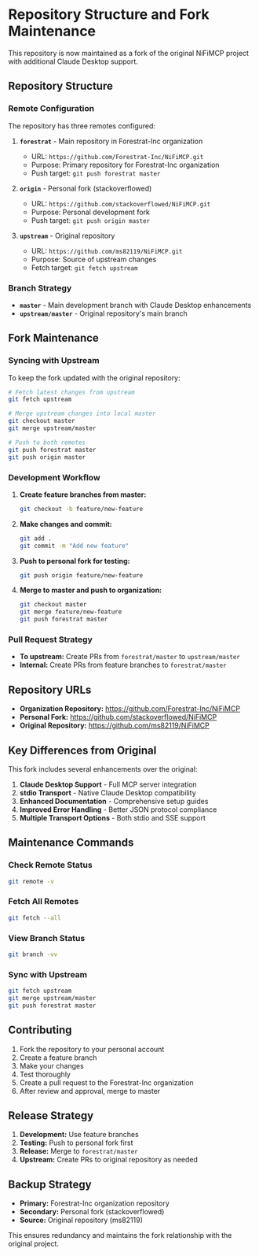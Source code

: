 # Repository Structure and Fork Maintenance

This repository is now maintained as a fork of the original NiFiMCP project with additional Claude Desktop support.

## Repository Structure

### Remote Configuration

The repository has three remotes configured:

1. **`forestrat`** - Main repository in Forestrat-Inc organization
   - URL: `https://github.com/Forestrat-Inc/NiFiMCP.git`
   - Purpose: Primary repository for Forestrat-Inc organization
   - Push target: `git push forestrat master`

2. **`origin`** - Personal fork (stackoverflowed)
   - URL: `https://github.com/stackoverflowed/NiFiMCP.git`
   - Purpose: Personal development fork
   - Push target: `git push origin master`

3. **`upstream`** - Original repository
   - URL: `https://github.com/ms82119/NiFiMCP.git`
   - Purpose: Source of upstream changes
   - Fetch target: `git fetch upstream`

### Branch Strategy

- **`master`** - Main development branch with Claude Desktop enhancements
- **`upstream/master`** - Original repository's main branch

## Fork Maintenance

### Syncing with Upstream

To keep the fork updated with the original repository:

```bash
# Fetch latest changes from upstream
git fetch upstream

# Merge upstream changes into local master
git checkout master
git merge upstream/master

# Push to both remotes
git push forestrat master
git push origin master
```

### Development Workflow

1. **Create feature branches from master:**
   ```bash
   git checkout -b feature/new-feature
   ```

2. **Make changes and commit:**
   ```bash
   git add .
   git commit -m "Add new feature"
   ```

3. **Push to personal fork for testing:**
   ```bash
   git push origin feature/new-feature
   ```

4. **Merge to master and push to organization:**
   ```bash
   git checkout master
   git merge feature/new-feature
   git push forestrat master
   ```

### Pull Request Strategy

- **To upstream:** Create PRs from `forestrat/master` to `upstream/master`
- **Internal:** Create PRs from feature branches to `forestrat/master`

## Repository URLs

- **Organization Repository:** https://github.com/Forestrat-Inc/NiFiMCP
- **Personal Fork:** https://github.com/stackoverflowed/NiFiMCP
- **Original Repository:** https://github.com/ms82119/NiFiMCP

## Key Differences from Original

This fork includes several enhancements over the original:

1. **Claude Desktop Support** - Full MCP server integration
2. **stdio Transport** - Native Claude Desktop compatibility
3. **Enhanced Documentation** - Comprehensive setup guides
4. **Improved Error Handling** - Better JSON protocol compliance
5. **Multiple Transport Options** - Both stdio and SSE support

## Maintenance Commands

### Check Remote Status
```bash
git remote -v
```

### Fetch All Remotes
```bash
git fetch --all
```

### View Branch Status
```bash
git branch -vv
```

### Sync with Upstream
```bash
git fetch upstream
git merge upstream/master
git push forestrat master
```

## Contributing

1. Fork the repository to your personal account
2. Create a feature branch
3. Make your changes
4. Test thoroughly
5. Create a pull request to the Forestrat-Inc organization
6. After review and approval, merge to master

## Release Strategy

1. **Development:** Use feature branches
2. **Testing:** Push to personal fork first
3. **Release:** Merge to `forestrat/master`
4. **Upstream:** Create PRs to original repository as needed

## Backup Strategy

- **Primary:** Forestrat-Inc organization repository
- **Secondary:** Personal fork (stackoverflowed)
- **Source:** Original repository (ms82119)

This ensures redundancy and maintains the fork relationship with the original project. 